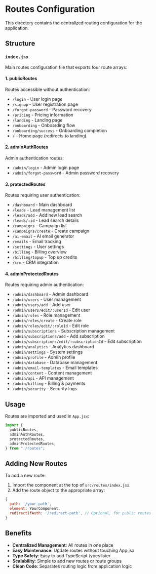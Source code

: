 # Routes Configuration

This directory contains the centralized routing configuration for the application.

## Structure

### `index.jsx`
Main routes configuration file that exports four route arrays:

#### 1. **publicRoutes**
Routes accessible without authentication:
- `/login` - User login page
- `/signup` - User registration page
- `/forgot-password` - Password recovery
- `/pricing` - Pricing information
- `/landing` - Landing page
- `/onboarding` - Onboarding flow
- `/onboarding/success` - Onboarding completion
- `/` - Home page (redirects to landing)

#### 2. **adminAuthRoutes**
Admin authentication routes:
- `/admin/login` - Admin login page
- `/admin/forgot-password` - Admin password recovery

#### 3. **protectedRoutes**
Routes requiring user authentication:
- `/dashboard` - Main dashboard
- `/leads` - Lead management list
- `/leads/add` - Add new lead search
- `/leads/:id` - Lead search details
- `/campaigns` - Campaign list
- `/campaigns/create` - Create campaign
- `/ai-email` - AI email generator
- `/emails` - Email tracking
- `/settings` - User settings
- `/billing` - Billing overview
- `/billing/topup` - Top up credits
- `/crm` - CRM integration

#### 4. **adminProtectedRoutes**
Routes requiring admin authentication:
- `/admin/dashboard` - Admin dashboard
- `/admin/users` - User management
- `/admin/users/add` - Add user
- `/admin/users/edit/:userId` - Edit user
- `/admin/roles` - Role management
- `/admin/roles/create` - Create role
- `/admin/roles/edit/:roleId` - Edit role
- `/admin/subscriptions` - Subscription management
- `/admin/subscriptions/add` - Add subscription
- `/admin/subscriptions/edit/:subscriptionId` - Edit subscription
- `/admin/analytics` - Analytics dashboard
- `/admin/settings` - System settings
- `/admin/profile` - Admin profile
- `/admin/database` - Database management
- `/admin/email-templates` - Email templates
- `/admin/content` - Content management
- `/admin/api` - API management
- `/admin/billing` - Billing & payments
- `/admin/security` - Security logs

## Usage

Routes are imported and used in `App.jsx`:

```jsx
import {
  publicRoutes,
  adminAuthRoutes,
  protectedRoutes,
  adminProtectedRoutes,
} from "./routes";
```

## Adding New Routes

To add a new route:

1. Import the component at the top of `src/routes/index.jsx`
2. Add the route object to the appropriate array:

```jsx
{
  path: '/your-path',
  element: YourComponent,
  redirectIfAuth: '/redirect-path', // Optional, for public routes
}
```

## Benefits

- **Centralized Management**: All routes in one place
- **Easy Maintenance**: Update routes without touching App.jsx
- **Type Safety**: Easy to add TypeScript types later
- **Scalability**: Simple to add new routes or route groups
- **Clean Code**: Separates routing logic from application logic
